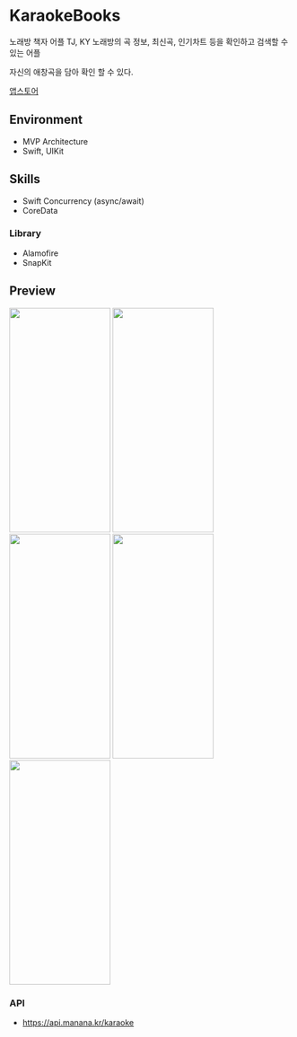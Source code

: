 # KaraokeBooks
노래방 책자 어플
TJ, KY 노래방의 곡 정보, 최신곡, 인기차트 등을 확인하고 검색할 수 있는 어플

자신의 애창곡을 담아 확인 할 수 있다.

[앱스토어](https://apps.apple.com/kr/app/%EB%85%B8%EB%9E%98%EB%B0%A9book/id1672848960)

## Environment
- MVP Architecture
- Swift, UIKit

## Skills
- Swift Concurrency (async/await)
- CoreData

### Library
- Alamofire
- SnapKit

## Preview
<div>
  <img src="https://user-images.githubusercontent.com/21167914/236417018-0d62abef-975f-42b9-b83c-1c10bef296d6.PNG" width="180" height="400"/>
  <img src="https://user-images.githubusercontent.com/21167914/236416974-d895f95a-eba1-48da-b09f-f31f19da76a0.PNG" width="180" height="400"/>
  <img src="https://user-images.githubusercontent.com/21167914/236416929-df617340-5f70-468e-aca7-2c973c7391aa.PNG" width="180" height="400"/>
  <img src="https://user-images.githubusercontent.com/21167914/236416625-c919cbd7-275b-4b09-9830-ea512e5ab2f5.PNG" width="180" height="400"/>
  <img src="https://user-images.githubusercontent.com/21167914/236416523-e654f16d-5b1f-43e2-9698-10bdc7b1b250.PNG" width="180" height="400"/>
</div>


### API 
- https://api.manana.kr/karaoke
